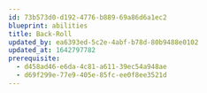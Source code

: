 ```yaml
---
id: 73b573d0-d192-4776-b889-69a86d6a1ec2
blueprint: abilities
title: Back-Roll
updated_by: ea6393ed-5c2e-4abf-b78d-80b9488e0102
updated_at: 1642797782
prerequisite:
  - d458ad46-e6da-4c81-a611-39ec54a948ae
  - d69f299e-77e9-405e-85fc-ee0f8ee3521d
---
```

